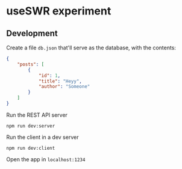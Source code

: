 # useSWR experiment

## Development

Create a file `db.json` that'll serve as the database, with the contents:

```json
{
    "posts": [
        {
            "id": 1,
            "title": "Heyy",
            "author": "Someone"
        }
    ]
}
```

Run the REST API server

```
npm run dev:server
```

Run the client in a dev server

```
npm run dev:client
```

Open the app in `localhost:1234`
